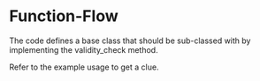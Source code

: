 # Function-Flow 
The code defines a base class that should be sub-classed with by implementing the validity_check method.

Refer to the example usage to get a clue.

